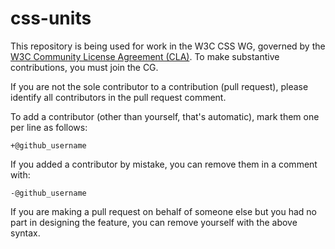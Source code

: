 # css-units

This repository is being used for work in the W3C CSS WG, 
governed by the [W3C Community License Agreement (CLA)][CLA]. 
To make substantive contributions, you must join the CG.

If you are not the sole contributor to a contribution (pull request), 
please identify all contributors in the pull request comment.

To add a contributor (other than yourself, that's automatic), 
mark them one per line as follows:

```
+@github_username
```

If you added a contributor by mistake, 
you can remove them in a comment with:

```
-@github_username
```

If you are making a pull request on behalf of someone else 
but you had no part in designing the feature, 
you can remove yourself with the above syntax.

[CLA]: <http://www.w3.org/community/about/agreements/cla/> "W3C Community License Agreement"
